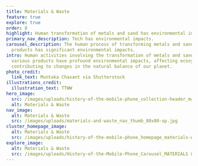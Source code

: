 ```yaml
---
title: Materials & Waste
feature: true
explore: true
order: 8
highlight: Human transformation of metals and sand has environmental impacts.
primary_nav_description: Tech has environmental impacts.
carousel_description: The human process of transforming metals and sand into
  products has significant environmental impacts.
intro: Human activities involving the transformation of metals and sand into
  various products have profound environmental impacts, affecting ecosystems and
  contributing to changes in the natural balance of our planet.
photo_credit:
  link_text: Muntaka Chasant via Shutterstock
illustrations_credit:
  illustration_text: TTWW
hero_image:
  src: /images/uploads/history-of-the-mobile-phone_collection-header_materials-waste-600.png
  alt: Materials & Waste
nav_image:
  alt: Materials & Waste
  src: /images/uploads/materials-and-waste_nav_thumb_80x80-op.jpg
cluster_homepage_image:
  alt: Materials & Waste
  src: /images/uploads/history-of-the-mobile-phone_homepage_materials-waste-750.jpg
explore_image:
  alt: Materials & Waste
  src: /images/uploads/History-of-the-Mobile-Phone_Carousel_MATERIALS & WASTE.jpg
---
```

